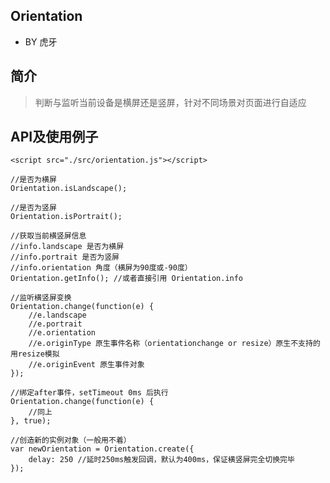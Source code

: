 ## Orientation

- BY 虎牙

## 简介

> 判断与监听当前设备是横屏还是竖屏，针对不同场景对页面进行自适应

## API及使用例子

    <script src="./src/orientation.js"></script>       
    
    //是否为横屏
    Orientation.isLandscape();
    
    //是否为竖屏
    Orientation.isPortrait();
    
    //获取当前横竖屏信息
    //info.landscape 是否为横屏
    //info.portrait 是否为竖屏
    //info.orientation 角度（横屏为90度或-90度）
    Orientation.getInfo(); //或者直接引用 Orientation.info
        
    //监听横竖屏变换
    Orientation.change(function(e) {
        //e.landscape
        //e.portrait
        //e.orientation
        //e.originType 原生事件名称（orientationchange or resize）原生不支持的用resize模拟
        //e.originEvent 原生事件对象
    });
    
    //绑定after事件，setTimeout 0ms 后执行
    Orientation.change(function(e) {
        //同上
    }, true);
    
    //创造新的实例对象（一般用不着）
    var newOrientation = Orientation.create({
        delay: 250 //延时250ms触发回调，默认为400ms，保证横竖屏完全切换完毕
    }); 
    
   